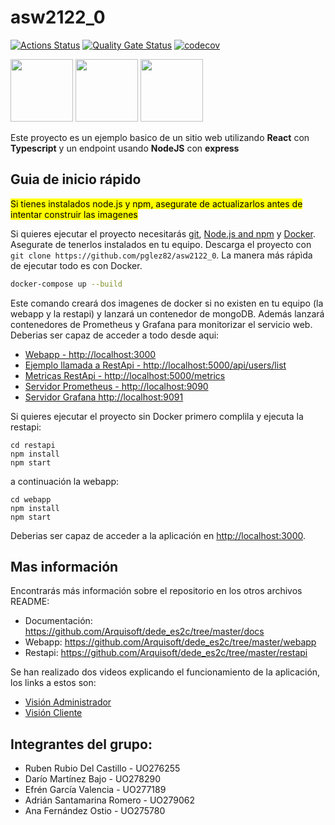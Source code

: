 # asw2122_0

[![Actions Status](https://github.com/Arquisoft/dede_es2c/actions/workflows/asw2122.yml/badge.svg)](https://github.com/Arquisoft/dede_es2c/actions/workflows/asw2122.yml)
[![Quality Gate Status](https://sonarcloud.io/api/project_badges/measure?project=Arquisoft_dede_es2c&metric=alert_status)](https://sonarcloud.io/summary/overall?id=Arquisoft_dede_es2c)
[![codecov](https://codecov.io/gh/arquisoft/dede_es2c/branch/master/graph/badge.svg?token=VN4XG9NTRO)](https://app.codecov.io/gh/Arquisoft/dede_es2c)

<p float="left">
<img src="https://blog.wildix.com/wp-content/uploads/2020/06/react-logo.jpg" height="100">
<img src="https://miro.medium.com/max/1200/0*RbmfNyhuBb8G3LWh.png" height="100">
<img src="https://miro.medium.com/max/365/1*Jr3NFSKTfQWRUyjblBSKeg.png" height="100">
</p>

Este proyecto es un ejemplo basico de un sitio web utilizando **React** con **Typescript** y un endpoint usando **NodeJS** con **express**

## Guia de inicio rápido

<mark>Si tienes instalados node.js y npm, asegurate de actualizarlos antes de intentar construir las imagenes</mark>

Si quieres ejecutar el proyecto necesitarás [git](https://git-scm.com/downloads), [Node.js and npm](https://www.npmjs.com/get-npm) y [Docker](https://docs.docker.com/get-docker/). Asegurate de tenerlos instalados en tu equipo. Descarga el proyecto con `git clone https://github.com/pglez82/asw2122_0`. La manera más rápìda de ejecutar todo es con Docker.

```bash
docker-compose up --build
```
Este comando creará dos imagenes de docker si no existen en tu equipo (la webapp y la restapi) y lanzará un contenedor de mongoDB. Además lanzará contenedores de Prometheus y Grafana para monitorizar el servicio web. Deberias ser capaz de acceder a todo desde aqui:

 - [Webapp - http://localhost:3000](http://localhost:3000)
 - [Ejemplo llamada a RestApi - http://localhost:5000/api/users/list](http://localhost:5000/api/users/list)
 - [Metricas RestApi - http://localhost:5000/metrics](http://localhost:5000/metrics)
 - [Servidor Prometheus - http://localhost:9090](http://localhost:9090)
 - [Servidor Grafana http://localhost:9091](http://localhost:9091)
 
Si quieres ejecutar el proyecto sin Docker primero complila y ejecuta la restapi:

```shell
cd restapi
npm install
npm start
```
a continuación la webapp:
```shell
cd webapp
npm install
npm start
```

Deberias ser capaz de acceder a la aplicación en [http://localhost:3000](http://localhost:3000).

## Mas información
Encontrarás más información sobre el repositorio en los otros archivos README:
- Documentación: https://github.com/Arquisoft/dede_es2c/tree/master/docs
- Webapp: https://github.com/Arquisoft/dede_es2c/tree/master/webapp
- Restapi: https://github.com/Arquisoft/dede_es2c/tree/master/restapi

Se han realizado dos videos explicando el funcionamiento de la aplicación, los links a estos son:
 - [Visión Administrador](https://youtu.be/ZRobGjPoAA8)
 - [Visión Cliente]()  

## Integrantes del grupo:
   - Ruben Rubio Del Castillo - UO276255
   - Darío Martínez Bajo - UO278290
   - Efrén García Valencia - UO277189
   - Adrián Santamarina Romero - UO279062
   - Ana Fernández Ostio - UO275780
